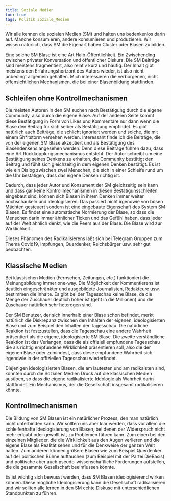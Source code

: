 ```yaml
---
title: Soziale Medien
toc: true
tags: Politik soziale_Medien
---
```


Wir alle kennen die sozialen Medien (SM) und halten uns bedenkenlos darin auf. Manche konsumieren, andere konsumieren und produzieren. Wir wissen natürlich, dass SM die Eigenart haben Cluster oder Blasen zu bilden.

Eine solche SM Blase ist eine Art Halb-Öffentlichkeit. Ein Zwischending zwischen privater Konversation und öffentlicher Diskurs. Die SM Beiträge sind meistens fragmentiert, also relativ kurz und häufig. Der Inhalt gibt meistens den Erfahrungshorizont des Autors wieder, ist also nicht unbedingt allgemein gehalten. Mich interessieren die verborgenen, nicht offensichtlichen Mechanismen, die bei einer Blasenbildung stattfinden.

## Schleifen ohne Kontrollmechanismen

Die meisten Autoren in den SM suchen nach Bestätigung durch die eigene Community, also durch die eigene Blase. Auf der anderen Seite kommt diese Bestätigung in Form von Likes und Kommentare nur dann wenn die Blase den Beitrag für sich selber als Bestätigung empfindet. Es gibt natürlich auch Beiträge, die schlicht ignoriert werden und solche, die mit einem Sh*itstorm versehen werden. Interessant finde ich die Beiträge, die von der eigenen SM Blase akzeptiert und als Bestätigung des Blasendenkens angesehen werden. Denn diese Beiträge führen dazu, dass eine Art Rückkopplungsmechanismus entsteht. Der Autor schreibt um eine Bestätigung seines Denkens zu erhalten, die Community bestätigt den Beitrag und fühlt sich gleichzeitig in dem eigenen Denken bestätigt. Es ist wie ein Dialog zwischen zwei Menschen, die sich in einer Schleife rund um die Uhr bestätigen, dass das eigene Denken richtig ist.

Dadurch, dass jeder Autor und Konsument der SM gleichzeitig sein kann und dass gar keine Kontrollmechanismen in diesen Bestätigunsschleifen eingebaut sind, können sich Blasen in ihrem Denken immer weiter hochschaukeln und ideologisieren. Das passiert nicht irgendwie von bösen Mächten gesteuert sondern ist eine eingebaute Eigenschaft des System SM Blasen. Es findet eine automatische Normierung der Blase, so dass die Menschen darin immer ähnlicher Ticken und das Gefühl haben, dass jeder auf der Welt ähnlich denkt, wie die Peers aus der Blase. Die Blase wird zur Wirklichkeit.

Dieses Phänomen des Radikalisierens läßt sich bei Telegram Gruppen zum Thema Covid19, Impfungen, Querdenker, Reichsbürger usw. sehr gut beobachten.

## Klassische Medien

Bei klassischen Medien (Fernsehen, Zeitungen, etc.) funktioniert die Meinungsbildung immer one-way. Die Möglichkeit der Kommentierens ist deutlich eingeschränkter und ausgebildete Journalisten, Redakteure usw. bestimmen die Inhalte. Es gibt bei der Tagesschau keine Blase, da die Menge der Zuschauer deutlich höher ist (geht in die Millionen) und die Zuschauer natürlich sehr heterogen sind.

Der SM Benutzer, der sich innerhalb einer Blase schon befindet, merkt natürlich die Diskrepanz zwischen den Inhalten der eigenen, ideologisierten Blase und zum Beispiel den Inhalten der Tagesschau. Die natürliche Reaktion ist festzustellen, dass die Tagesschau eine andere Wahrheit präsentiert als die eigene, ideologisierte SM Blase. Die zweite verständliche Reaktion ist das Verlangen, dass die als offiziell empfundene Tagesschau die als richtig empfundene Wirklichkeit präsentieren soll, also die der eigenen Blase oder zumindest, dass diese empfundene Wahrheit sich irgendwie in der offiziellen Tagesschau wiederfindet.

Diejenigen ideologisierten Blasen, die am lautesten und am radikalsten sind, könnten durch die Sozialen Medien Druck auf die klassischen Medien ausüben, so dass die eigene radikalisierte Ideologie als Wahrheit darin stattfindet. Ein Mechanismus, der die Gesellschaft insgesamt radikalisieren könnte.

## Kontrollmechanismen

Die Bildung von SM Blasen ist ein natürlicher Prozess, den man natürlich nicht unterbinden kann. Wir sollten uns aber klar werden, dass vor allem die schleifenhafte Ideologisierung von Blasen, bei denen der Widerspruch nicht mehr erlaubt oder gewollt ist, zu Problemen führen kann. Zum einen bei den einzelnen Mitglieder, die die Wirklichkeit aus den Augen verlieren und die eigene Blase als Realität sehen und für die Denkweise der ganzen Welt halten. Zum anderen können größere Blasen wie zum Beispiel Querdenker auf der politischen Bühne auftauchen (zum Beispiel mit der Partei DieBasis) und politische aber auch pseudo-wissenschaftliche Forderungen aufstellen, die die gesammte Gesellschaft beeinflussen könnte.

Es ist wichtig sich bewusst werden, dass SM Blasen ideologisierend wirken können. Diese mögliche Ideologisierung kann die Gesellschaft radikalisieren und wir sollten alle lernen in den SM echte Diskuse mit unterschiedlichen Standpunkten zu führen.